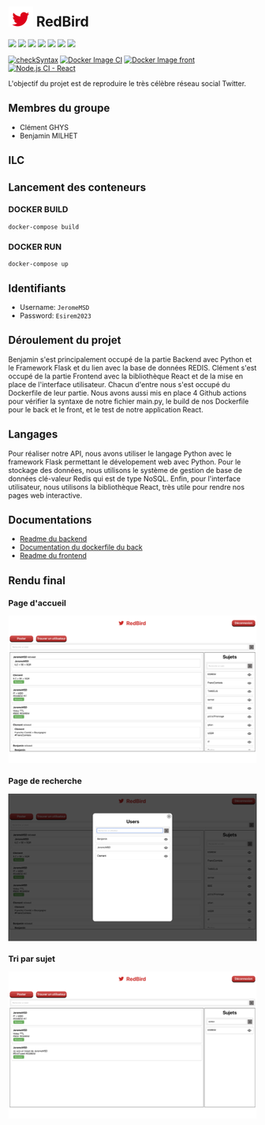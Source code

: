 #  <img src="https://github.com/benjamin-milhet/RedBird/blob/main/images/logo-redbird.png" height="40" width="50" /> RedBird

<img src="https://img.shields.io/badge/Python-FFD43B?style=for-the-badge&logo=python&logoColor=blue" /> <img src="https://img.shields.io/badge/redis-%23DD0031.svg?&style=for-the-badge&logo=redis&logoColor=white" /> <img src="https://img.shields.io/badge/TypeScript-007ACC?style=for-the-badge&logo=typescript&logoColor=white" /> <img src="https://img.shields.io/badge/React-20232A?style=for-the-badge&logo=react&logoColor=61DAFB" /> <img src="https://img.shields.io/badge/Docker-2CA5E0?style=for-the-badge&logo=docker&logoColor=white" /> <img src="https://img.shields.io/badge/GitHub_Actions-2088FF?style=for-the-badge&logo=github-actions&logoColor=white" /> <img src="https://img.shields.io/badge/GitHub-100000?style=for-the-badge&logo=github&logoColor=white" />


[![checkSyntax](https://github.com/benjamin-milhet/RedBird/actions/workflows/CheckSyntax.yml/badge.svg)](https://github.com/benjamin-milhet/4A_ILC_GHYS_MILHET_CLOUD_COMPUTING/actions/workflows/CheckSyntax.yml)
[![Docker Image CI](https://github.com/benjamin-milhet/RedBird/actions/workflows/docker-image.yml/badge.svg)](https://github.com/benjamin-milhet/4A_ILC_GHYS_MILHET_CLOUD_COMPUTING/actions/workflows/docker-image.yml)
[![Docker Image front](https://github.com/benjamin-milhet/RedBird/actions/workflows/docker-image-front.yml/badge.svg)](https://github.com/benjamin-milhet/4A_ILC_GHYS_MILHET_CLOUD_COMPUTING/actions/workflows/docker-image-front.yml)
[![Node.js CI - React](https://github.com/benjamin-milhet/RedBird/actions/workflows/node.js.yml/badge.svg)](https://github.com/benjamin-milhet/4A_ILC_GHYS_MILHET_CLOUD_COMPUTING/actions/workflows/node.js.yml)


L'objectif du projet est de reproduire le très célèbre réseau social Twitter.


## Membres du groupe
 - Clément GHYS
 - Benjamin MILHET
 
## ILC

## Lancement des conteneurs

### DOCKER BUILD 
```
docker-compose build
```

### DOCKER RUN
```
docker-compose up
```

## Identifiants

- Username: ```JeromeMSD```
- Password: ```Esirem2023```

## Déroulement du projet
Benjamin s'est principalement occupé de la partie Backend avec Python et le Framework Flask et du lien avec la base de données REDIS. Clément s'est occupé de la partie Frontend avec la bibliothèque React et de la mise en place de l'interface utilisateur. Chacun d'entre nous s'est occupé du Dockerfile de leur partie. Nous avons aussi mis en place 4 Github actions pour vérifier la syntaxe de notre fichier main.py, le build de nos Dockerfile pour le back et le front, et le test de notre application React.

## Langages
Pour réaliser notre API, nous avons utiliser le langage Python avec le framework Flask permettant le dévelopement web avec Python. Pour le stockage des données, nous utilisons le système de gestion de base de données clé-valeur Redis qui est de type NoSQL. Enfin, pour l'interface utilisateur, nous utilisons la bibliothèque React, très utile pour rendre nos pages web interactive.


## Documentations

 - [Readme du backend](https://github.com/benjamin-milhet/RedBird/blob/main/back/README.md)
 - [Documentation du dockerfile du back](https://github.com/benjamin-milhet/RedBird/blob/main/back/Readme-Dockerfile.md)
 - [Readme du frontend](https://github.com/benjamin-milhet/RedBird/blob/main/front/README.md)


 ## Rendu final

### Page d'accueil
![alt text](https://github.com/benjamin-milhet/RedBird/blob/main/images/menu1.png?raw=true)

### Page de recherche
![alt text](https://github.com/benjamin-milhet/RedBird/blob/main/images/menu2.png?raw=true)

### Tri par sujet
![alt text](https://github.com/benjamin-milhet/RedBird/blob/main/images/menu3.png?raw=true)

